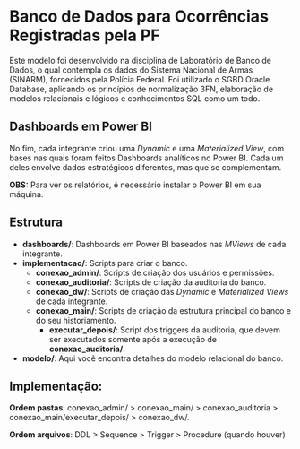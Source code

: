 # Banco de Dados para Ocorrências Registradas pela PF

Este modelo foi desenvolvido na disciplina de Laboratório de Banco de Dados, o qual contempla os dados do Sistema 
Nacional de Armas (SINARM), fornecidos pela Polícia Federal. Foi utilizado o SGBD Oracle Database, aplicando os 
princípios de normalização 3FN, elaboração de modelos relacionais e lógicos e conhecimentos SQL como um todo.

## Dashboards em Power BI
No fim, cada integrante criou uma _Dynamic_ e uma _Materialized View_, com bases nas quais foram feitos Dashboards
analíticos no Power BI. Cada um deles envolve dados estratégicos diferentes, mas que se complementam.

**OBS:** Para ver os relatórios, é necessário instalar o Power BI em sua máquina.

## Estrutura

- **dashboards/**: Dashboards em Power BI baseados nas _MViews_ de cada integrante.
- **implementacao/**: Scripts para criar o banco.
  - **conexao_admin/**: Scripts de criação dos usuários e permissões.
  - **conexao_auditoria/**: Scripts de criação da auditoria do banco.
  - **conexao_dw/**: Scripts de criação das _Dynamic_ e _Materialized Views_ de cada integrante.
  - **conexao_main/**: Scripts de criação da estrutura principal do banco e do seu historiamento.
    - **executar_depois/**: Script dos triggers da auditoria, que devem ser executados somente após a execução de **conexao_auditoria/**.
- **modelo/**: Aqui você encontra detalhes do modelo relacional do banco.

## Implementação: 

**Ordem pastas**: conexao_admin/ > conexao_main/ > conexao_auditoria > conexao_main/executar_depois/ > conexao_dw/.

**Ordem arquivos**: DDL > Sequence > Trigger > Procedure (quando houver)

